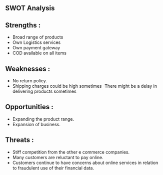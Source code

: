 ## SWOT Analysis 

## **Strengths :**

- Broad range of products
- Own Logistics services
- Own payment gateway
- COD available on all items

## **Weaknesses :**

- No return policy.
- Shipping charges could be high sometimes
-There might be a delay in delivering products sometimes

## **Opportunities :**

- Expanding the product range.
- Expansion of business.

## **Threats :**

- Stiff competition from the other e commerce companies.
- Many customers are reluctant to pay online.
- Customers continue to have concerns about online services in relation to fraudulent use of their financial data.
